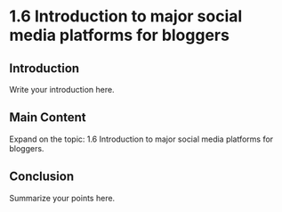 # 1.6 Introduction to major social media platforms for bloggers

## Introduction

Write your introduction here.

## Main Content

Expand on the topic: 1.6 Introduction to major social media platforms for bloggers.

## Conclusion

Summarize your points here.